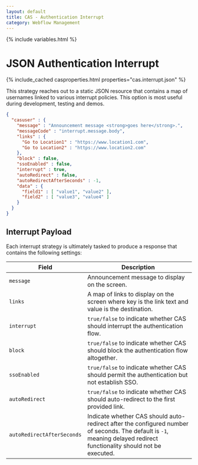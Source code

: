 ```yaml
---
layout: default
title: CAS - Authentication Interrupt
category: Webflow Management
---
```


{% include variables.html %}

# JSON Authentication Interrupt

{% include_cached casproperties.html properties="cas.interrupt.json" %}

This strategy reaches out to a static JSON resource that contains a map of 
usernames linked to various interrupt policies. This option is most 
useful during development, testing and demos.

```json
{
  "casuser" : {
    "message" : "Announcement message <strong>goes here</strong>.",
    "messageCode" : "interrupt.message.body",
    "links" : {
      "Go to Location1" : "https://www.location1.com",
      "Go to Location2" : "https://www.location2.com"
    },
    "block" : false,
    "ssoEnabled" : false,
    "interrupt" : true,
    "autoRedirect" : false,
    "autoRedirectAfterSeconds" : -1,
    "data" : {
      "field1" : [ "value1", "value2" ],
      "field2" : [ "value3", "value4" ]
    }
  }
}
```

## Interrupt Payload

Each interrupt strategy is ultimately tasked to produce a response that contains the following settings:

| Field                      | Description                                                                                                                                                           |
|----------------------------|-----------------------------------------------------------------------------------------------------------------------------------------------------------------------|
| `message`                  | Announcement message to display on the screen.                                                                                                                        |
| `links`                    | A map of links to display on the screen where key is the link text and value is the destination.                                                                      |
| `interrupt`                | `true/false` to indicate whether CAS should interrupt the authentication flow.                                                                                        |
| `block`                    | `true/false` to indicate whether CAS should block the authentication flow altogether.                                                                                 |
| `ssoEnabled`               | `true/false` to indicate whether CAS should permit the authentication but not establish SSO.                                                                          |
| `autoRedirect`             | `true/false` to indicate whether CAS should auto-redirect to the first provided link.                                                                                 |
| `autoRedirectAfterSeconds` | Indicate whether CAS should auto-redirect after the configured number of seconds. The default is `-1`, meaning delayed redirect functionality should not be executed. |

